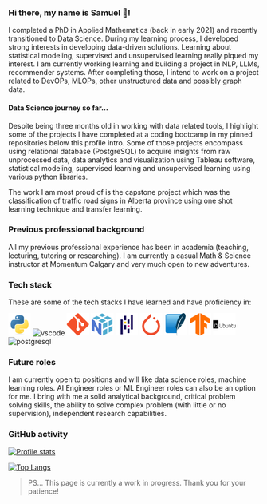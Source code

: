 ### Hi there, my name is **Samuel** 👋!
I completed a PhD in Applied Mathematics (back in early 2021) and recently transitioned to Data Science. During my learning process, I developed strong interests in developing data-driven solutions. Learning about statistical modeling, supervised and unsupervised learning really piqued my interest. I am currently working learning and building a project in NLP, LLMs, recommender systems. After completing those, I intend to work on a project related to DevOPs, MLOPs, other unstructured data and possibly graph data.

#### Data Science journey so far...
Despite being three months old in working with data related tools, I highlight some of the projects I have completed at a coding bootcamp in my pinned repositories below this profile intro. Some of those projects encompass using relational database (PostgreSQL) to acquire insights from raw unprocessed data, data analytics and visualization using Tableau software, statistical modeling, supervised learning and unsupervised learning using various python libraries.

The work I am most proud of is the capstone project which was the classification of traffic road signs in Alberta province using one shot learning technique and transfer learning.

### Previous professional background
All my previous professional experience has been in academia (teaching, lecturing, tutoring or researching). I am currently a casual Math & Science instructor at Momentum Calgary and very much open to new adventures.

### Tech stack
These are some of the tech stacks I have learned and have proficiency in:

<p align="left">
<img src="https://github.com/devicons/devicon/blob/v2.15.1/icons/python/python-original.svg" alt="python" width="45" height="45"/>
<img src="https://cdn.jsdelivr.net/gh/devicons/devicon/icons/vscode/vscode-original.svg" alt="vscode" width="45" height="45"/>
<img src="https://github.com/devicons/devicon/blob/v2.15.1/icons/git/git-original.svg" alt="git" width="45" height="45"/>
<img src="https://github.com/devicons/devicon/blob/v2.15.1/icons/numpy/numpy-original.svg" alt="numpy" width="45" height="45"/>
<img src="https://github.com/devicons/devicon/blob/v2.15.1/icons/pandas/pandas-original.svg" alt="pandas" width="45" height="45"/>
<img src="https://github.com/devicons/devicon/blob/v2.15.1/icons/pytorch/pytorch-original.svg" alt="pytorch" width="45" height="45"/>
<img src="https://github.com/devicons/devicon/blob/v2.15.1/icons/sqlite/sqlite-original.svg" alt="sqlite" width="45" height="45"/>
<img src="https://github.com/devicons/devicon/blob/v2.15.1/icons/tensorflow/tensorflow-original.svg" alt="tensorflow" width="45" height="45"/>
<img src="https://github.com/devicons/devicon/blob/v2.15.1/icons/ubuntu/ubuntu-plain-wordmark.svg" alt="ubuntu" width="45" height="45"/>
<img src="https://cdn.jsdelivr.net/gh/devicons/devicon/icons/postgresql/postgresql-original.svg" alt="postgresql" width="45" height="45" />
          
  
</p>

### Future roles
I am currently open to positions and will like data science roles, machine learning roles. AI Engineer roles or ML Engineer roles can also be an option for me. I bring with me a solid analytical background, critical problem solving skills, the ability to solve complex problem (with little or no supervision), independent research capabilities. 

### GitHub activity
[![Profile stats](https://github-readme-stats.vercel.app/api?username=samuelsurulere)](https://github.com/samuelsurulere)

[![Top Langs](https://github-readme-stats.vercel.app/api/top-langs/?username=samuelsurulere&layout=compact)](https://github.com/samuelsurulere)

> PS... This page is currently a work in progress. Thank you for your patience!
